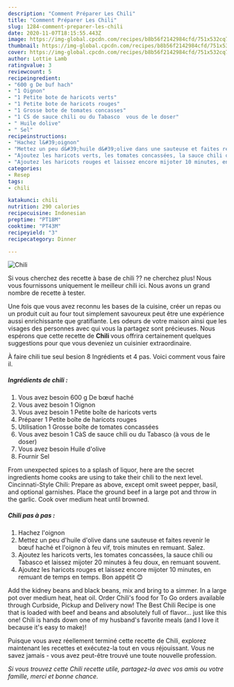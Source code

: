 ```yaml
---
description: "Comment Préparer Les Chili"
title: "Comment Préparer Les Chili"
slug: 1284-comment-preparer-les-chili
date: 2020-11-07T18:15:55.443Z
image: https://img-global.cpcdn.com/recipes/b8b56f2142984cfd/751x532cq70/chili-photo-principale-de-la-recette.jpg
thumbnail: https://img-global.cpcdn.com/recipes/b8b56f2142984cfd/751x532cq70/chili-photo-principale-de-la-recette.jpg
cover: https://img-global.cpcdn.com/recipes/b8b56f2142984cfd/751x532cq70/chili-photo-principale-de-la-recette.jpg
author: Lottie Lamb
ratingvalue: 3
reviewcount: 5
recipeingredient:
- "600 g De buf hach"
- "1 Oignon"
- "1 Petite bote de haricots verts"
- "1 Petite bote de haricots rouges"
- "1 Grosse bote de tomates concasses"
- "1 CS de sauce chili ou du Tabasco  vous de le doser"
- " Huile dolive"
- " Sel"
recipeinstructions:
- "Hachez l&#39;oignon"
- "Mettez un peu d&#39;huile d&#39;olive dans une sauteuse et faites revenir le bœuf haché et l&#39;oignon à feu vif, trois minutes en remuant. Salez."
- "Ajoutez les haricots verts, les tomates concassées, la sauce chili ou Tabasco et laissez mijoter 20 minutes à feu doux, en remuant souvent."
- "Ajoutez les haricots rouges et laissez encore mijoter 10 minutes, en remuant de temps en temps. Bon appétit 😊"
categories:
- Resep
tags:
- chili

katakunci: chili 
nutrition: 290 calories
recipecuisine: Indonesian
preptime: "PT18M"
cooktime: "PT43M"
recipeyield: "3"
recipecategory: Dinner

---
```



![Chili](https://img-global.cpcdn.com/recipes/b8b56f2142984cfd/751x532cq70/chili-photo-principale-de-la-recette.jpg)

Si vous cherchez des recette à base de chili ?? ne cherchez plus! Nous vous fournissons uniquement le meilleur chili ici. Nous avons un grand nombre de recette à tester.

Une fois que vous avez reconnu les bases de la cuisine, créer un repas ou un produit cuit au four tout simplement savoureux peut être une expérience aussi enrichissante que gratifiante. Les odeurs de votre maison ainsi que les visages des personnes avec qui vous la partagez sont précieuses. Nous espérons que cette recette de <strong> Chili </strong> vous offrira certainement quelques suggestions pour que vous deveniez un cuisinier extraordinaire.

<!--inarticleads1-->

À faire chili tue seul besion 8 Ingrédients et 4 pas. Voici comment vous faire il.

##### Ingrédients de chili :

1. Vous avez besoin 600 g De bœuf haché
1. Vous avez besoin 1 Oignon
1. Vous avez besoin 1 Petite boîte de haricots verts
1. Préparer 1 Petite boîte de haricots rouges
1. Utilisation 1 Grosse boîte de tomates concassées
1. Vous avez besoin 1 CàS de sauce chili ou du Tabasco (à vous de le doser)
1. Vous avez besoin  Huile d&#39;olive
1. Fournir  Sel


From unexpected spices to a splash of liquor, here are the secret ingredients home cooks are using to take their chili to the next level. Cincinnati-Style Chili: Prepare as above, except omit sweet pepper, basil, and optional garnishes. Place the ground beef in a large pot and throw in the garlic. Cook over medium heat until browned. 

<!--inarticleads2-->

##### Chili pas à pas :

1. Hachez l&#39;oignon
1. Mettez un peu d&#39;huile d&#39;olive dans une sauteuse et faites revenir le bœuf haché et l&#39;oignon à feu vif, trois minutes en remuant. Salez.
1. Ajoutez les haricots verts, les tomates concassées, la sauce chili ou Tabasco et laissez mijoter 20 minutes à feu doux, en remuant souvent.
1. Ajoutez les haricots rouges et laissez encore mijoter 10 minutes, en remuant de temps en temps. Bon appétit 😊


Add the kidney beans and black beans, mix and bring to a simmer. In a large pot over medium heat, heat oil. Order Chili&#39;s food for To Go orders available through Curbside, Pickup and Delivery now! The Best Chili Recipe is one that is loaded with beef and beans and absolutely full of flavor… just like this one! Chili is hands down one of my husband&#39;s favorite meals (and I love it because it&#39;s easy to make)! 

<!--inarticleads1-->

<p>
Puisque vous avez réellement terminé cette recette de Chili, explorez maintenant les recettes et exécutez-la tout en vous réjouissant. Vous ne savez jamais - vous avez peut-être trouvé une toute nouvelle profession.
</p>

<p>
<i>Si vous trouvez cette Chili recette utile, partagez-la avec vos amis ou votre famille, merci et bonne chance.</i>
</p>
